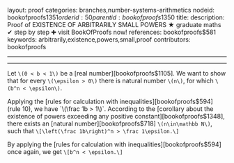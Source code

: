 layout: proof
categories: branches,number-systems-arithmetics
nodeid: bookofproofs$1351
orderid: 50
parentid: bookofproofs$1350
title: 
description:  Proof of EXISTENCE OF ARBITRARILY SMALL POWERS &#9733; graduate maths &#10004; step by step &#10010; visit BookOfProofs now!
references: bookofproofs$581
keywords: arbitrarily,existence,powers,small,proof
contributors: bookofproofs

---


---

Let `\(0 < b < 1\)` be a [real number][bookofproofs$1105]. We want to show that for every `\(\epsilon > 0\)` there is natural number `\(n\)`, for which `\(b^n < \epsilon\)`.

Applying the [rules for calculation with inequalities][bookofproofs$594] (rule 10), we have `\(\frac 1b > 1\)`. According to the [corollary about the existence of  powers exceeding any positive constant][bookofproofs$1348], there exists an [natural number][bookofproofs$718] `\(n\in\mathbb N\)`, such that 
`\[\left(\frac 1b\right)^n > \frac 1\epsilon.\]`

By applying the [rules for calculation with inequalities][bookofproofs$594] once again, we get 
`\[b^n < \epsilon.\]`
